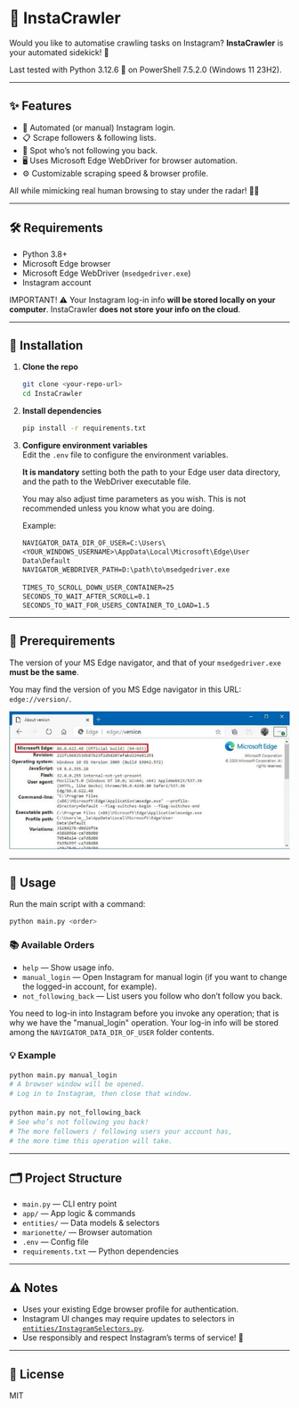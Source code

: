 # 📸 InstaCrawler

Would you like to automatise crawling tasks on Instagram? **InstaCrawler** is your automated sidekick! 🤖

Last tested with Python 3.12.6 🐍 on PowerShell 7.5.2.0 (Windows 11 23H2).

---

## ✨ Features

- 🤖 Automated (or manual) Instagram login.
- 📋 Scrape followers & following lists.
- 🚦 Spot who’s not following you back.
- 🖥️ Uses Microsoft Edge WebDriver for browser automation.
- ⚙️ Customizable scraping speed & browser profile.

All while mimicking real human browsing to stay under the radar! 🕵️‍♂️

---

## 🛠️ Requirements

- Python 3.8+
- Microsoft Edge browser 
- Microsoft Edge WebDriver (`msedgedriver.exe`)
- Instagram account

IMPORTANT! ⚠️
Your Instagram log-in info **will be stored locally on your computer**.
InstaCrawler **does not store your info on the cloud**.

---

## 🚀 Installation

1. **Clone the repo**
   ```sh
   git clone <your-repo-url>
   cd InstaCrawler
   ```

2. **Install dependencies**
   ```sh
   pip install -r requirements.txt
   ```

3. **Configure environment variables**  
   Edit the `.env` file to configure the environment variables.
   
   **It is mandatory** setting both the path to your Edge user data directory, and the path to the WebDriver executable file.
   
   You may also adjust time parameters as you wish. This is not recommended unless you know what you are doing.

   Example:
   ```
   NAVIGATOR_DATA_DIR_OF_USER=C:\Users\<YOUR_WINDOWS_USERNAME>\AppData\Local\Microsoft\Edge\User Data\Default
   NAVIGATOR_WEBDRIVER_PATH=D:\path\to\msedgedriver.exe

   TIMES_TO_SCROLL_DOWN_USER_CONTAINER=25
   SECONDS_TO_WAIT_AFTER_SCROLL=0.1
   SECONDS_TO_WAIT_FOR_USERS_CONTAINER_TO_LOAD=1.5
   ```

---

## 📜 Prerequirements

The version of your MS Edge navigator, and that of your `msedgedriver.exe` **must be the same**.

You may find the version of you MS Edge navigator in this URL: `edge://version/`.

![MS Edge version check](multimedia/readme/edge-version-check-advanced.jpg "MS Edge version check")

---

## 🏁 Usage

Run the main script with a command:

```sh
python main.py <order>
```

### 📚 Available Orders

- `help` — Show usage info.
- `manual_login` — Open Instagram for manual login (if you want to change the logged-in account, for example).
- `not_following_back` — List users you follow who don’t follow you back.

You need to log-in into Instagram before you invoke any operation; that is why we have the "manual_login" operation. Your log-in info will be stored among the `NAVIGATOR_DATA_DIR_OF_USER` folder contents.

### 💡 Example

```sh
python main.py manual_login
# A browser window will be opened.
# Log in to Instagram, then close that window.

python main.py not_following_back
# See who’s not following you back!
# The more followers / following users your account has,
# the more time this operation will take.
```

---

## 🗂️ Project Structure

- `main.py` — CLI entry point
- `app/` — App logic & commands
- `entities/` — Data models & selectors
- `marionette/` — Browser automation
- `.env` — Config file
- `requirements.txt` — Python dependencies

---

## ⚠️ Notes

- Uses your existing Edge browser profile for authentication.
- Instagram UI changes may require updates to selectors in [`entities/InstagramSelectors.py`](entities/InstagramSelectors.py).
- Use responsibly and respect Instagram’s terms of service! 🙏

---

## 📄 License

MIT
